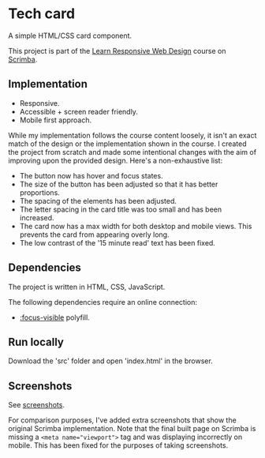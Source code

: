 # Tech card

A simple HTML/CSS card component.

This project is part of the [Learn Responsive Web Design](https://scrimba.com/learn/responsive) course on [Scrimba](https://scrimba.com).

## Implementation

* Responsive.
* Accessible + screen reader friendly.
* Mobile first approach.

While my implementation follows the course content loosely, it isn't an exact match of the design or the implementation shown in the course. I created the project from scratch and made some intentional changes with the aim of improving upon the provided design. Here's a non-exhaustive list:

* The button now has hover and focus states.
* The size of the button has been adjusted so that it has better proportions.
* The spacing of the elements has been adjusted.
* The letter spacing in the card title was too small and has been increased.
* The card now has a max width for both desktop and mobile views. This prevents the card from appearing overly long.
* The low contrast of the '15 minute read' text has been fixed.

## Dependencies

The project is written in HTML, CSS, JavaScript.

The following dependencies require an online connection:

* [:focus-visible](https://github.com/WICG/focus-visible) polyfill.

## Run locally

Download the 'src' folder and open 'index.html' in the browser.

## Screenshots

See [screenshots](screenshots/).

For comparison purposes, I've added extra screenshots that show the original Scrimba implementation. Note that the final built page on Scrimba is missing a `<meta name="viewport">` tag and was displaying incorrectly on mobile. This has been fixed for the purposes of taking screenshots.

